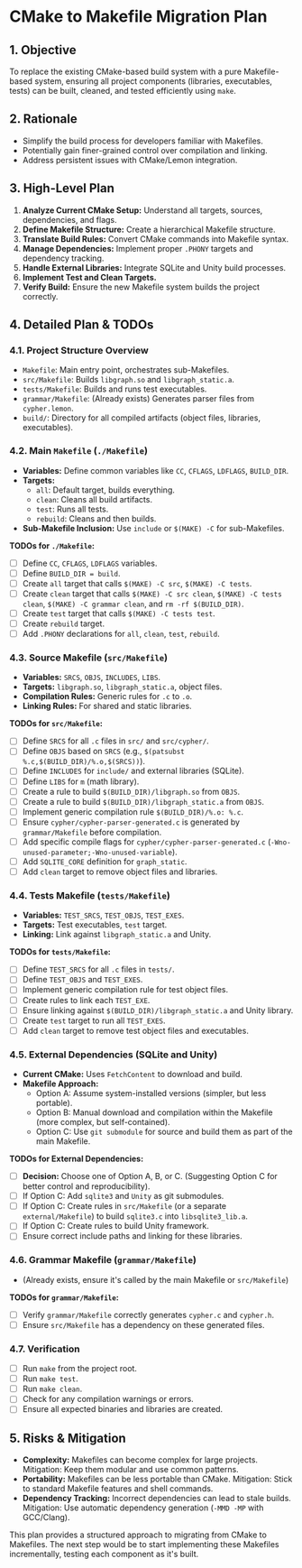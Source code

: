 # CMake to Makefile Migration Plan

## 1. Objective
To replace the existing CMake-based build system with a pure Makefile-based system, ensuring all project components (libraries, executables, tests) can be built, cleaned, and tested efficiently using `make`.

## 2. Rationale
*   Simplify the build process for developers familiar with Makefiles.
*   Potentially gain finer-grained control over compilation and linking.
*   Address persistent issues with CMake/Lemon integration.

## 3. High-Level Plan
1.  **Analyze Current CMake Setup:** Understand all targets, sources, dependencies, and flags.
2.  **Define Makefile Structure:** Create a hierarchical Makefile structure.
3.  **Translate Build Rules:** Convert CMake commands into Makefile syntax.
4.  **Manage Dependencies:** Implement proper `.PHONY` targets and dependency tracking.
5.  **Handle External Libraries:** Integrate SQLite and Unity build processes.
6.  **Implement Test and Clean Targets.**
7.  **Verify Build:** Ensure the new Makefile system builds the project correctly.

## 4. Detailed Plan & TODOs

### 4.1. Project Structure Overview
*   `Makefile`: Main entry point, orchestrates sub-Makefiles.
*   `src/Makefile`: Builds `libgraph.so` and `libgraph_static.a`.
*   `tests/Makefile`: Builds and runs test executables.
*   `grammar/Makefile`: (Already exists) Generates parser files from `cypher.lemon`.
*   `build/`: Directory for all compiled artifacts (object files, libraries, executables).

### 4.2. Main `Makefile` (`./Makefile`)
*   **Variables:** Define common variables like `CC`, `CFLAGS`, `LDFLAGS`, `BUILD_DIR`.
*   **Targets:**
    *   `all`: Default target, builds everything.
    *   `clean`: Cleans all build artifacts.
    *   `test`: Runs all tests.
    *   `rebuild`: Cleans and then builds.
*   **Sub-Makefile Inclusion:** Use `include` or `$(MAKE) -C` for sub-Makefiles.

**TODOs for `./Makefile`:**
- [ ] Define `CC`, `CFLAGS`, `LDFLAGS` variables.
- [ ] Define `BUILD_DIR = build`.
- [ ] Create `all` target that calls `$(MAKE) -C src`, `$(MAKE) -C tests`.
- [ ] Create `clean` target that calls `$(MAKE) -C src clean`, `$(MAKE) -C tests clean`, `$(MAKE) -C grammar clean`, and `rm -rf $(BUILD_DIR)`.
- [ ] Create `test` target that calls `$(MAKE) -C tests test`.
- [ ] Create `rebuild` target.
- [ ] Add `.PHONY` declarations for `all`, `clean`, `test`, `rebuild`.

### 4.3. Source Makefile (`src/Makefile`)
*   **Variables:** `SRCS`, `OBJS`, `INCLUDES`, `LIBS`.
*   **Targets:** `libgraph.so`, `libgraph_static.a`, object files.
*   **Compilation Rules:** Generic rules for `.c` to `.o`.
*   **Linking Rules:** For shared and static libraries.

**TODOs for `src/Makefile`:**
- [ ] Define `SRCS` for all `.c` files in `src/` and `src/cypher/`.
- [ ] Define `OBJS` based on `SRCS` (e.g., `$(patsubst %.c,$(BUILD_DIR)/%.o,$(SRCS))`).
- [ ] Define `INCLUDES` for `include/` and external libraries (SQLite).
- [ ] Define `LIBS` for `m` (math library).
- [ ] Create a rule to build `$(BUILD_DIR)/libgraph.so` from `OBJS`.
- [ ] Create a rule to build `$(BUILD_DIR)/libgraph_static.a` from `OBJS`.
- [ ] Implement generic compilation rule `$(BUILD_DIR)/%.o: %.c`.
- [ ] Ensure `cypher/cypher-parser-generated.c` is generated by `grammar/Makefile` before compilation.
- [ ] Add specific compile flags for `cypher/cypher-parser-generated.c` (`-Wno-unused-parameter;-Wno-unused-variable`).
- [ ] Add `SQLITE_CORE` definition for `graph_static`.
- [ ] Add `clean` target to remove object files and libraries.

### 4.4. Tests Makefile (`tests/Makefile`)
*   **Variables:** `TEST_SRCS`, `TEST_OBJS`, `TEST_EXES`.
*   **Targets:** Test executables, `test` target.
*   **Linking:** Link against `libgraph_static.a` and Unity.

**TODOs for `tests/Makefile`:**
- [ ] Define `TEST_SRCS` for all `.c` files in `tests/`.
- [ ] Define `TEST_OBJS` and `TEST_EXES`.
- [ ] Implement generic compilation rule for test object files.
- [ ] Create rules to link each `TEST_EXE`.
- [ ] Ensure linking against `$(BUILD_DIR)/libgraph_static.a` and Unity library.
- [ ] Create `test` target to run all `TEST_EXES`.
- [ ] Add `clean` target to remove test object files and executables.

### 4.5. External Dependencies (SQLite and Unity)
*   **Current CMake:** Uses `FetchContent` to download and build.
*   **Makefile Approach:**
    *   Option A: Assume system-installed versions (simpler, but less portable).
    *   Option B: Manual download and compilation within the Makefile (more complex, but self-contained).
    *   Option C: Use `git submodule` for source and build them as part of the main Makefile.

**TODOs for External Dependencies:**
- [ ] **Decision:** Choose one of Option A, B, or C. (Suggesting Option C for better control and reproducibility).
- [ ] If Option C: Add `sqlite3` and `Unity` as git submodules.
- [ ] If Option C: Create rules in `src/Makefile` (or a separate `external/Makefile`) to build `sqlite3.c` into `libsqlite3_lib.a`.
- [ ] If Option C: Create rules to build Unity framework.
- [ ] Ensure correct include paths and linking for these libraries.

### 4.6. Grammar Makefile (`grammar/Makefile`)
*   (Already exists, ensure it's called by the main Makefile or `src/Makefile`)

**TODOs for `grammar/Makefile`:**
- [ ] Verify `grammar/Makefile` correctly generates `cypher.c` and `cypher.h`.
- [ ] Ensure `src/Makefile` has a dependency on these generated files.

### 4.7. Verification
- [ ] Run `make` from the project root.
- [ ] Run `make test`.
- [ ] Run `make clean`.
- [ ] Check for any compilation warnings or errors.
- [ ] Ensure all expected binaries and libraries are created.

## 5. Risks & Mitigation
*   **Complexity:** Makefiles can become complex for large projects. Mitigation: Keep them modular and use common patterns.
*   **Portability:** Makefiles can be less portable than CMake. Mitigation: Stick to standard Makefile features and shell commands.
*   **Dependency Tracking:** Incorrect dependencies can lead to stale builds. Mitigation: Use automatic dependency generation (`-MMD -MP` with GCC/Clang).

This plan provides a structured approach to migrating from CMake to Makefiles. The next step would be to start implementing these Makefiles incrementally, testing each component as it's built.